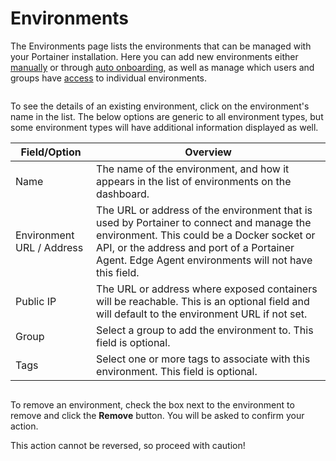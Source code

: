# Environments

The Environments page lists the environments that can be managed with your Portainer installation. Here you can add new environments either [manually](add/) or through [auto onboarding](aeec.md), as well as manage which users and groups have [access](access.md) to individual environments.

<figure><img src="..//assets/2.20-environments-list.png" alt=""><figcaption></figcaption></figure>

To see the details of an existing environment, click on the environment's name in the list. The below options are generic to all environment types, but some environment types will have additional information displayed as well.

| Field/Option              | Overview                                                                                                                                                                                                                                     |
| ------------------------- | -------------------------------------------------------------------------------------------------------------------------------------------------------------------------------------------------------------------------------------------- |
| Name                      | The name of the environment, and how it appears in the list of environments on the dashboard.                                                                                                                                                |
| Environment URL / Address | The URL or address of the environment that is used by Portainer to connect and manage the environment. This could be a Docker socket or API, or the address and port of a Portainer Agent. Edge Agent environments will not have this field. |
| Public IP                 | The URL or address where exposed containers will be reachable. This is an optional field and will default to the environment URL if not set.                                                                                                 |
| Group                     | Select a group to add the environment to. This field is optional.                                                                                                                                                                            |
| Tags                      | Select one or more tags to associate with this environment. This field is optional.                                                                                                                                                          |

<figure><img src="..//assets/2.20-environments-details.png" alt=""><figcaption></figcaption></figure>

To remove an environment, check the box next to the environment to remove and click the **Remove** button. You will be asked to confirm your action.


This action cannot be reversed, so proceed with caution!


